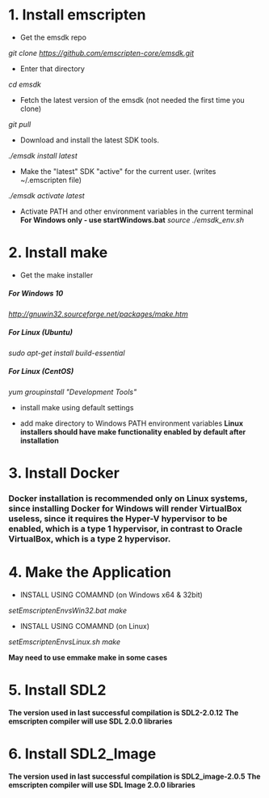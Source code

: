 # 1. Install emscripten

+ Get the emsdk repo

*git clone https://github.com/emscripten-core/emsdk.git*

+ Enter that directory

*cd emsdk*

+ Fetch the latest version of the emsdk (not needed the first time you clone)

*git pull*

+ Download and install the latest SDK tools.

*./emsdk install latest*

+ Make the "latest" SDK "active" for the current user. (writes ~/.emscripten file)

*./emsdk activate latest*

+ Activate PATH and other environment variables in the current terminal
**For Windows only - use startWindows.bat**
*source ./emsdk_env.sh*


# 2. Install make

+ Get the make installer

##### For Windows 10

*http://gnuwin32.sourceforge.net/packages/make.htm*

##### For Linux (Ubuntu)

*sudo apt-get install build-essential*

##### For Linux (CentOS)

*yum groupinstall "Development Tools"*

+ install make using default settings

+ add make directory to Windows PATH environment variables
**Linux installers should have make functionality enabled by default after installation**


# 3. Install Docker

### Docker installation is recommended only on Linux systems, since installing Docker for Windows will render VirtualBox useless, since it requires the Hyper-V hypervisor to be enabled, which is a type 1 hypervisor, in contrast to Oracle VirtualBox, which is a type 2 hypervisor.

# 4. Make the Application
+ INSTALL USING COMAMND  (on Windows x64 & 32bit)

*setEmscriptenEnvsWin32.bat*
*make*

+ INSTALL USING COMAMND  (on Linux)

*setEmscriptenEnvsLinux.sh*
*make*

**May need to use emmake make in some cases**


# 5. Install SDL2

**The version used in last successful compilation is SDL2-2.0.12**
**The emscripten compiler will use SDL 2.0.0 libraries**


# 6. Install SDL2_Image

**The version used in last successful compilation is SDL2_image-2.0.5**
**The emscripten compiler will use SDL Image 2.0.0 libraries**
